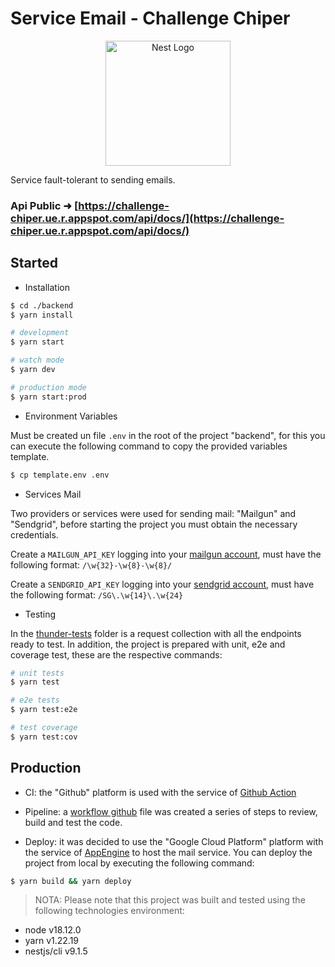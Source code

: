 # Service Email - Challenge Chiper

<p align="center">
  <a href="http://nestjs.com/" target="blank"><img src="https://nestjs.com/img/logo-small.svg" width="200" alt="Nest Logo" /></a>
</p>

Service fault-tolerant to sending emails.

### Api Public &#x279c; [https://challenge-chiper.ue.r.appspot.com/api/docs/](https://challenge-chiper.ue.r.appspot.com/api/docs/)

## Started

- Installation

```bash
$ cd ./backend
$ yarn install

# development
$ yarn start

# watch mode
$ yarn dev

# production mode
$ yarn start:prod
```

- Environment Variables

Must be created un file `.env` in the root of the project "backend", for this you can execute the following command to
copy the provided variables template.

```bash
$ cp template.env .env
```

- Services Mail

Two providers or services were used for sending mail: "Mailgun" and "Sendgrid", before starting the project you must
obtain the necessary credentials.

Create a `MAILGUN_API_KEY` logging into your [mailgun account](http://www.mailgun.com), must have the following format:
`/\w{32}-\w{8}-\w{8}/`

Create a `SENDGRID_API_KEY` logging into your [sendgrid account](https://sendgrid.com), must have the following format:
`/SG\.\w{14}\.\w{24}`

- Testing

In the [thunder-tests](./thunder-tests) folder is a request collection with all the endpoints ready to test. In
addition, the project is prepared with unit, e2e and coverage test, these are the respective commands:

```bash
# unit tests
$ yarn test

# e2e tests
$ yarn test:e2e

# test coverage
$ yarn test:cov
```

## Production

- CI: the "Github" platform is used with the service of [Github Action](https://docs.github.com/es/actions)

- Pipeline: a [workflow github](../.github/workflows/backend.yaml) file was created a series of steps to review, build
  and test the code.

- Deploy: it was decided to use the "Google Cloud Platform" platform with the service of
  [AppEngine](https://cloud.google.com/appengine) to host the mail service. You can deploy the project from local by
  executing the following command:

```bash
$ yarn build && yarn deploy
```

> NOTA: Please note that this project was built and tested using the following technologies environment:

- node v18.12.0
- yarn v1.22.19
- nestjs/cli v9.1.5

